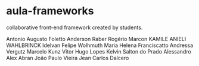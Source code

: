 ﻿aula-frameworks
===============


collaborative front-end framework created by students.

Antonio Augusto Foletto
Anderson Raber
Rogério Marcon
KAMILE ANIELI WAHLBRINCK
Idelvan Felipe Wolhmuth
Maria Helena Franciscatto
Andressa Vergutz
Marcelo Kunz
Vitor Hugo Lopes 
Kelvin Salton do Prado
Alessandro Alex Abran
João Paulo Vieira
Jean Carlos Dalcero
